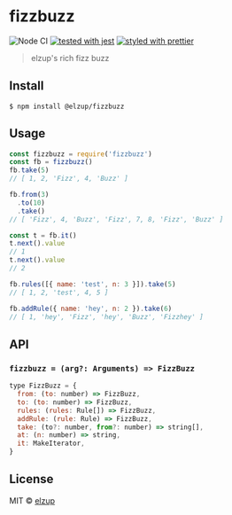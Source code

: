# fizzbuzz

![Node CI](https://github.com/elzup/fizzbuzz/workflows/Node%20CI/badge.svg)
[![tested with jest](https://img.shields.io/badge/tested_with-jest-99424f.svg)](https://github.com/facebook/jest)
[![styled with prettier](https://img.shields.io/badge/styled_with-prettier-ff69b4.svg)](https://github.com/prettier/prettier)

> elzup&#39;s rich fizz buzz

## Install

```
$ npm install @elzup/fizzbuzz
```

## Usage

```js
const fizzbuzz = require('fizzbuzz')
const fb = fizzbuzz()
fb.take(5)
// [ 1, 2, 'Fizz', 4, 'Buzz' ]

fb.from(3)
  .to(10)
  .take()
// [ 'Fizz', 4, 'Buzz', 'Fizz', 7, 8, 'Fizz', 'Buzz' ]

const t = fb.it()
t.next().value
// 1
t.next().value
// 2

fb.rules([{ name: 'test', n: 3 }]).take(5)
// [ 1, 2, 'test', 4, 5 ]

fb.addRule({ name: 'hey', n: 2 }).take(6)
// [ 1, 'hey', 'Fizz', 'hey', 'Buzz', 'Fizzhey' ]
```

## API

### `fizzbuzz = (arg?: Arguments) => FizzBuzz`

```js
type FizzBuzz = {
  from: (to: number) => FizzBuzz,
  to: (to: number) => FizzBuzz,
  rules: (rules: Rule[]) => FizzBuzz,
  addRule: (rule: Rule) => FizzBuzz,
  take: (to?: number, from?: number) => string[],
  at: (n: number) => string,
  it: MakeIterator,
}
```

## License

MIT © [elzup](https://elzup.com)
